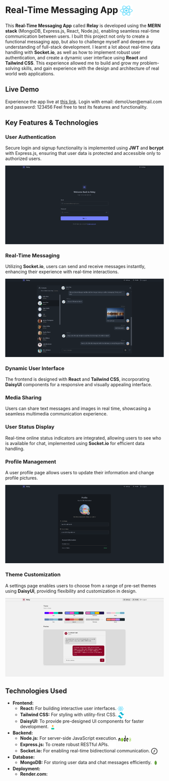 <h1>Real-Time Messaging App <img src="readmeFiles/react-2.svg" alt="React" style="width: 40px; height: 40px; vertical-align: middle;"></h1>

<p>This <strong>Real-Time Messaging App</strong> called <strong>Relay</strong> is developed using the <strong>MERN stack</strong> (MongoDB, Express.js, React, Node.js), enabling seamless real-time communication between users. I built this project not only to create a functional messaging app, but also to challenge myself and deepen my understanding of full-stack development. I learnt a lot about real-time data handling with <strong>Socket.io</strong>, as well as how to implement robust user authentication, and create a dynamic user interface using <strong>React</strong> and <strong>Tailwind CSS</strong>. This experience allowed me to build and grow my problem-solving skills, and gain experience with the design and architecture of real world web applications.</p>

<h2>Live Demo</h2>
<p>Experience the app live at <a href="https://relay-bp3t.onrender.com" target="_blank">this link</a>. Login with email: demoUser@email.com and password: 123456 Feel free to test its features and functionality.</p>

<h2>Key Features & Technologies</h2>

<h3>User Authentication</h3>
<p>Secure login and signup functionality is implemented using <strong>JWT</strong> and <strong>bcrypt</strong> with Express.js, ensuring that user data is protected and accessible only to authorized users.</p>
<img src="readmeFiles/loginPagess.png" alt="Login Page Screenshot">

<h3>Real-Time Messaging</h3>
<p>Utilizing <strong>Socket.io</strong>, users can send and receive messages instantly, enhancing their experience with real-time interactions.</p>
<img src="readmeFiles/chatexampless.png" alt="Chat Interface Screenshot">

<h3>Dynamic User Interface</h3>
<p>The frontend is designed with <strong>React</strong> and <strong>Tailwind CSS</strong>, incorporating <strong>DaisyUI</strong> components for a responsive and visually appealing interface.</p>

<h3>Media Sharing</h3>
<p>Users can share text messages and images in real time, showcasing a seamless multimedia communication experience.</p>

<h3>User Status Display</h3>
<p>Real-time online status indicators are integrated, allowing users to see who is available for chat, implemented using <strong>Socket.io</strong> for efficient data handling.</p>

<h3>Profile Management</h3>
<p>A user profile page allows users to update their information and change profile pictures.</p>
<img src="readmeFiles/profilePagess.png" alt="Profile Page Screenshot">

<h3>Theme Customization</h3>
<p>A settings page enables users to choose from a range of pre-set themes using <strong>DaisyUI</strong>, providing flexibility and customization in design.</p>
<img src="readmeFiles/settingsPagess.png" alt="Settings Page Screenshot">


<h2>Technologies Used</h2>
<ul>
    <li><strong>Frontend:</strong>
        <ul>
            <li><strong>React:</strong> For building interactive user interfaces. <img src="readmeFiles/react-2.svg" alt="React" style="width: 20px; height: 20px; vertical-align: middle;"> </li> 
            <li><strong>Tailwind CSS:</strong> For styling with utility-first CSS. <img src="readmeFiles/tailwind-css-2.svg" alt="Tailwind CSS" style="width: 20px; height: 20px; vertical-align: middle;"></li>
            <li><strong>DaisyUI:</strong> To provide pre-designed UI components for faster development. <img src="readmeFiles/daisyui-logomark.svg" alt="Daisy UI" style="width: 20px; height: 20px; vertical-align: middle;"></li>
        </ul>
    </li>
    <li><strong>Backend:</strong>
        <ul>
            <li><strong>Node.js:</strong> For server-side JavaScript execution. <img src="readmeFiles/nodejs.svg" alt="Node JS" style="width: 40px; height: 20px; vertical-align: middle;"></li>
            <li><strong>Express.js:</strong> To create robust RESTful APIs. <img src="readmeFiles/express-109.svg" alt="Express JS" style="width: 20px; height: 20px; vertical-align: middle;"></li>
            <li><strong>Socket.io:</strong> For enabling real-time bidirectional communication. <img src="readmeFiles/socket-io.svg" alt="Socket.io" style="width: 20px; height: 20px; vertical-align: middle;"></li>
        </ul>
    </li>
    <li><strong>Database:</strong>
        <ul>
            <li><strong>MongoDB:</strong> For storing user data and chat messages efficiently. <img src="readmeFiles/mongodb-icon-1.svg" alt="MongoDB" style="width: 20px; height: 20px; vertical-align: middle;"></li>
        </ul>
    </li>
    <li><strong>Deployment:</strong>
        <ul>
            <li><strong>Render.com:</strong



